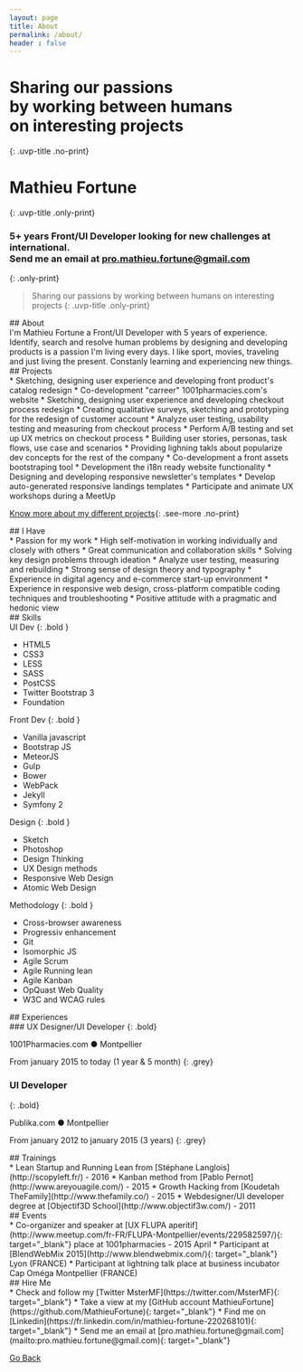 ```yaml
---
layout: page
title: About
permalink: /about/
header : false
---
```


# Sharing our passions<br/> by working between humans<br/> on interesting projects
{: .uvp-title .no-print}

# Mathieu Fortune
{: .uvp-title .only-print}

### 5+ years Front/UI Developer looking for new challenges at international. <br/>Send me an email at pro.mathieu.fortune@gmail.com
{: .only-print}


> Sharing our passions by working between humans on interesting projects
{: .uvp-title .only-print}

<div class="row">
<div class="section-title" markdown="1">
## About
</div>
<div class="content" markdown="1">
I'm Mathieu Fortune a Front/UI Developer with 5 years of experience. Identify, search and resolve human problems by designing and developing products is a passion I'm living every days. I like sport, movies, traveling and just living the present. Constanly learning and experiencing new things.
</div>
</div>

<div class="row">
<div class="section-title" markdown="1">
## Projects
</div>
<div class="content" markdown="1">
* Sketching, designing user experience and developing front product's catalog redesign
* Co-development "carreer" 1001pharmacies.com's website
* Sketching, designing user experience and developing checkout process redesign
* Creating qualitative surveys, sketching and prototyping for the redesign of customer account
* Analyze user testing, usability testing and measuring from checkout process
* Perform A/B testing and set up UX metrics on checkout process
* Building user stories, personas, task flows, use case and scenarios
* Providing lighning takls about popularize dev concepts for the rest of the company
* Co-development a front assets bootstraping tool
* Development the i18n ready website functionality
* Designing and developing responsive newsletter's templates
* Develop auto-generated responsive landings templates
* Participate and animate UX workshops during a MeetUp

[Know more about my different projects](/){: .see-more .no-print}

</div>
</div>

<div class="row">
<div class="section-title" markdown="1">
## I Have
</div>
<div class="content" markdown="1">
* Passion for my work
* High self-motivation in working individually and closely with others
* Great communication and collaboration skills
* Solving key design problems through ideation
* Analyze user testing, measuring and rebuilding
* Strong sense of design theory and typography
* Experience in digital agency and e-commerce start-up environment
* Experience in responsive web design, cross-platform compatible coding techniques and troubleshooting
* Positive attitude with a pragmatic and hedonic view
</div>
</div>


<div class="row">
<div class="section-title" markdown="1">
## Skills
</div>
<div class="content skills" markdown="1">
<div markdown="1">
UI Dev
{: .bold }

* HTML5
* CSS3
* LESS
* SASS
* PostCSS
* Twitter Bootstrap 3
* Foundation
</div>
<div markdown="1">
Front Dev
{: .bold }

* Vanilla javascript
* Bootstrap JS
* MeteorJS
* Gulp
* Bower
* WebPack
* Jekyll
* Symfony 2

</div>
<div markdown="1">
Design
{: .bold }

* Sketch
* Photoshop
* Design Thinking
* UX Design methods
* Responsive Web Design
* Atomic Web Design
</div>
<div markdown="1">
Methodology
{: .bold }

* Cross-browser awareness
* Progressiv enhancement
* Git
* Isomorphic JS
* Agile Scrum
* Agile Running lean
* Agile Kanban
* OpQuast Web Quality
* W3C and WCAG rules
</div>
</div>
</div>

<div class="page-break"></div>

<div class="row">
<div class="section-title" markdown="1">
## Experiences
</div>
<div class="content" markdown="1">
### UX Designer/UI Developer
{: .bold}

1001Pharmacies.com ● Montpellier

From january 2015 to today (1 year & 5 month)
{: .grey}


### UI Developer
{: .bold}

Publika.com ● Montpellier

From january 2012 to january 2015 (3 years)
{: .grey}
</div>
</div>


<div class="row">
<div class="section-title" markdown="1">
## Trainings
</div>
<div class="content" markdown="1">
* Lean Startup and Running Lean from [Stéphane Langlois](http://scopyleft.fr/) - 2016
* Kanban method from [Pablo Pernot](http://www.areyouagile.com/) - 2015
* Growth Hacking from [Koudetah TheFamily](http://www.thefamily.co/) - 2015
* Webdesigner/UI developer degree at [Objectif3D School](http://www.objectif3w.com/) - 2011
</div>
</div>

<div class="row">
<div class="section-title" markdown="1">
## Events
</div>
<div class="content" markdown="1">
* Co-organizer and speaker at [UX FLUPA aperitif](http://www.meetup.com/fr-FR/FLUPA-Montpellier/events/229582597/){: target="_blank"} place at 1001pharmacies - 2015 April
* Participant at [BlendWebMix 2015](http://www.blendwebmix.com/){: target="_blank"} Lyon (FRANCE)
* Participant at lightning talk place at business incubator Cap Oméga Montpellier (FRANCE)
</div>
</div>

<div class="row">
<div class="section-title" markdown="1">
## Hire Me
</div>
<div class="content" markdown="1">
* Check and follow my [Twitter MsterMF](https://twitter.com/MsterMF){: target="_blank"}
* Take a view at my [GitHub account MathieuFortune](https://github.com/MathieuFortune){: target="_blank"}
* Find me on [Linkedin](https://fr.linkedin.com/in/mathieu-fortune-220268101){: target="_blank"}
* Send me an email at [pro.mathieu.fortune@gmail.com](mailto:pro.mathieu.fortune@gmail.com){: target="_blank"}
</div>
</div>

<p class="text-center no-print">
  <a href="/" title="Go Back" class="bold">Go Back</a>
</p>
